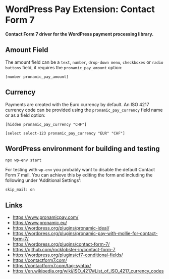 # WordPress Pay Extension: Contact Form 7

**Contact Form 7 driver for the WordPress payment processing library.**

## Amount Field

The amount field can be a `text`, `number`, `drop-down menu`, `checkboxes` or `radio buttons` field,
it requires the `pronamic_pay_amount` option:

```
[number pronamic_pay_amount]
```

## Currency

Payments are created with the Euro currency by default. An ISO 4217 currency code can be provided
using the `pronamic_pay_currency` field name or as a field option: 

```
[hidden pronamic_pay_currency "CHF"]

[select select-123 pronamic_pay_currency "EUR" "CHF"]
```

## WordPress environment for building and testing

```
npx wp-env start
```

For testing with `wp-env` you probably want to disable the default Contact Form 7 mail.
You can achieve this by editing the form and including the following under 'Additional Settings':

```
skip_mail: on
```

## Links

- https://www.pronamicpay.com/
- https://www.pronamic.eu/
- https://wordpress.org/plugins/pronamic-ideal/
- https://wordpress.org/plugins/pronamic-pay-with-mollie-for-contact-form-7/
- https://wordpress.org/plugins/contact-form-7/
- https://github.com/rocklobster-in/contact-form-7
- https://wordpress.org/plugins/cf7-conditional-fields/
- https://contactform7.com/
- https://contactform7.com/tag-syntax/
- https://en.wikipedia.org/wiki/ISO_4217#List_of_ISO_4217_currency_codes
